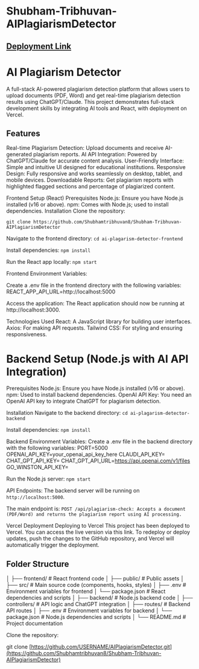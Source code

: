 # Shubham-Tribhuvan-AIPlagiarismDetector
## [Deployment Link](https://shubham-tribhuvan-ai-plagiarism-detector-7eo2492du.vercel.app)

# AI Plagiarism Detector
A full-stack AI-powered plagiarism detection platform that allows users to upload documents (PDF, Word) and get real-time plagiarism detection results using ChatGPT/Claude. This project demonstrates full-stack development skills by integrating AI tools and React, with deployment on Vercel.

## Features
Real-time Plagiarism Detection: Upload documents and receive AI-generated plagiarism reports.
AI API Integration: Powered by ChatGPT/Claude for accurate content analysis.
User-Friendly Interface: Simple and intuitive UI designed for educational institutions.
Responsive Design: Fully responsive and works seamlessly on desktop, tablet, and mobile devices.
Downloadable Reports: Get plagiarism reports with highlighted flagged sections and percentage of plagiarized content.

Frontend Setup (React)
Prerequisites
Node.js: Ensure you have Node.js installed (v16 or above).
npm: Comes with Node.js; used to install dependencies.
Installation
Clone the repository:

```git clone https://github.com/Shubhamtribhuvan8/Shubham-Tribhuvan-AIPlagiarismDetector```


Navigate to the frontend directory:
```cd ai-plagarism-detector-frontend```

Install dependencies:
```npm install```

Run the React app locally:
```npm start```

Frontend Environment Variables:

Create a .env file in the frontend directory with the following variables:
REACT_APP_API_URL=http://localhost:5000

Access the application:
The React application should now be running at http://localhost:3000.

Technologies Used
React: A JavaScript library for building user interfaces.
Axios: For making API requests.
Tailwind CSS: For styling and ensuring responsiveness.


# Backend Setup (Node.js with AI API Integration)

Prerequisites
Node.js: Ensure you have Node.js installed (v16 or above).
npm: Used to install backend dependencies.
OpenAI API Key: You need an OpenAI API key to integrate ChatGPT for plagiarism detection.

Installation
Navigate to the backend directory:
```cd ai-plagarism-detector-backend```

Install dependencies:
```npm install```

Backend Environment Variables: Create a .env file in the backend directory with the following variables:
PORT=5000
OPENAI_API_KEY=your_openai_api_key_here
CLAUDI_API_KEY=
CHAT_GPT_API_KEY=
CHAT_GPT_API_URL=https://api.openai.com/v1/files
GO_WINSTON_API_KEY=

Run the Node.js server:
```npm start```

API Endpoints:
The backend server will be running on ```http://localhost:5000```.

The main endpoint is:
``POST /api/plagiarism-check: Accepts a document (PDF/Word) and returns the plagiarism report using AI processing.``


Vercel Deployment
Deploying to Vercel
This project has been deployed to Vercel. You can access the live version via this link.
To redeploy or deploy updates, push the changes to the GitHub repository, and Vercel will automatically trigger the deployment.

## Folder Structure

│
├── frontend/             # React frontend code
│   ├── public/           # Public assets
│   ├── src/              # Main source code (components, hooks, styles)
│   ├── .env              # Environment variables for frontend
│   └── package.json      # React dependencies and scripts
│
├── backend/              # Node.js backend code
│   ├── controllers/      # API logic and ChatGPT integration
│   ├── routes/           # Backend API routes
│   ├── .env              # Environment variables for backend
│   └── package.json      # Node.js dependencies and scripts
│
└── README.md             # Project documentation

Clone the repository:

git clone [https://github.com/USERNAME/AIPlagiarismDetector.git](https://github.com/Shubhamtribhuvan8/Shubham-Tribhuvan-AIPlagiarismDetector)
